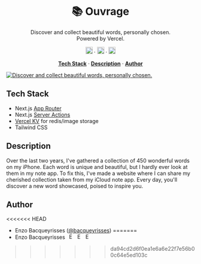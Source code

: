 <h1 align="center">📚 Ouvrage</h1>

<p align="center">
  Discover and collect beautiful words, personally chosen. 
  <br/>
  Powered by Vercel.
</p>

<p align="center" style="margin: 0;>
  <a href="https://twitter.com/bacqueyrisses"><img src="https://cdn.jsdelivr.net/npm/simple-icons@v5.15.0/icons/twitter.svg" style="width: 19px; height: auto;" alt="Enzo Bacqueyrisses Twitter Account" /></a> ·
  <a href="https://github.com/bacqueyrisses"><img src="https://cdn.jsdelivr.net/npm/simple-icons@v5.15.0/icons/github.svg"  style="width: 19px; height: auto;" alt="Enzo Bacqueyrisses GitHub Account" /></a> ·
    <a href="https://www.linkedin.com/in/bacqueyrisses/"><img src="https://cdn.jsdelivr.net/npm/simple-icons@v5.15.0/icons/linkedin.svg"  style="width: 19px; height: auto;" alt="Enzo Bacqueyrisses Linkedin Account" /></a>
</p>

<p align="center">
  <a href="#tech-stack"><strong>Tech Stack</strong></a> ·
  <a href="#description"><strong>Description</strong></a> ·
  <a href="#author"><strong>Author</strong></a>
</p>

<a href="https://www.ouvrage.dev">
    <img alt="Discover and collect beautiful words, personally chosen." src="https://github.com/bacqueyrisses/ouvrage/assets/96829831/d8ba6149-c9b7-4c11-98bb-f9e102d03abd">
</a>

<br/>

## Tech Stack

- Next.js [App Router](https://nextjs.org/docs/app)
- Next.js [Server Actions](https://nextjs.org/docs/app/api-reference/functions/server-actions)
- [Vercel KV](https://vercel.com/storage/kv) for redis/image storage
- Tailwind CSS

## Description

Over the last two years, I've gathered a collection of 450 wonderful words on my iPhone. Each word is unique and beautiful, but I hardly ever look at them in my note app. To fix this, I've made a website where I can share my cherished collection taken from my iCloud note app. Every day, you'll discover a new word showcased, poised to inspire you.

## Author

<<<<<<< HEAD
- Enzo Bacqueyrisses ([@bacqueyrisses](https://twitter.com/bacqueyrisses))
=======
- Enzo Bacqueyrisses &ensp;<a href="https://twitter.com/bacqueyrisses"><img src="https://cdn.jsdelivr.net/npm/simple-icons@v5.15.0/icons/twitter.svg" style="width: 15px; height: auto;" alt="Enzo Bacqueyrisses Twitter Account" /></a>&ensp;<a href="https://github.com/bacqueyrisses"><img src="https://cdn.jsdelivr.net/npm/simple-icons@v5.15.0/icons/github.svg"  style="width: 15px; height: auto;" alt="Enzo Bacqueyrisses GitHub Account" /></a>&ensp;<a href="https://www.linkedin.com/in/bacqueyrisses/"><img src="https://cdn.jsdelivr.net/npm/simple-icons@v5.15.0/icons/linkedin.svg"  style="width: 15px; height: auto;" alt="Enzo Bacqueyrisses Linkedin Account" /></a>
>>>>>>> da94cd2d6f0ea1e6a6e22f7e56b00c64e5ed103c
